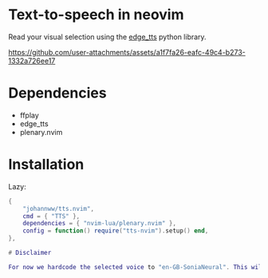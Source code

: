 # Text-to-speech in neovim

Read your visual selection using the [edge_tts](https://github.com/rany2/edge-tts) python library.


https://github.com/user-attachments/assets/a1f7fa26-eafc-49c4-b273-1332a726ee17

# Dependencies

- ffplay
- edge_tts
- plenary.nvim

# Installation

Lazy:

```lua
{
    "johannww/tts.nvim",
    cmd = { "TTS" },
    dependencies = { "nvim-lua/plenary.nvim" },
    config = function() require("tts-nvim").setup() end,
},

# Disclaimer

For now we hardcode the selected voice to "en-GB-SoniaNeural". This will change in the future.
```

